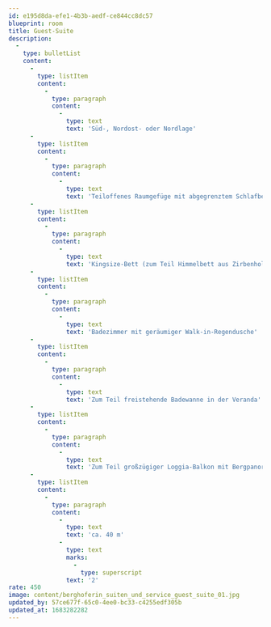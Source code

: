 ```yaml
---
id: e195d8da-efe1-4b3b-aedf-ce844cc8dc57
blueprint: room
title: Guest-Suite
description:
  -
    type: bulletList
    content:
      -
        type: listItem
        content:
          -
            type: paragraph
            content:
              -
                type: text
                text: 'Süd-, Nordost- oder Nordlage'
      -
        type: listItem
        content:
          -
            type: paragraph
            content:
              -
                type: text
                text: 'Teiloffenes Raumgefüge mit abgegrenztem Schlafbereich und Wohnraum mit hellem Verandabereich'
      -
        type: listItem
        content:
          -
            type: paragraph
            content:
              -
                type: text
                text: 'Kingsize-Bett (zum Teil Himmelbett aus Zirbenholz)'
      -
        type: listItem
        content:
          -
            type: paragraph
            content:
              -
                type: text
                text: 'Badezimmer mit geräumiger Walk-in-Regendusche'
      -
        type: listItem
        content:
          -
            type: paragraph
            content:
              -
                type: text
                text: 'Zum Teil freistehende Badewanne in der Veranda'
      -
        type: listItem
        content:
          -
            type: paragraph
            content:
              -
                type: text
                text: 'Zum Teil großzügiger Loggia-Balkon mit Bergpanoramasicht bzw. kleiner Loggia-Balkon mit Bergblick'
      -
        type: listItem
        content:
          -
            type: paragraph
            content:
              -
                type: text
                text: 'ca. 40 m'
              -
                type: text
                marks:
                  -
                    type: superscript
                text: '2'
rate: 450
image: content/berghoferin_suiten_und_service_guest_suite_01.jpg
updated_by: 57ce677f-65c0-4ee0-bc33-c4255edf305b
updated_at: 1683282282
---
```

